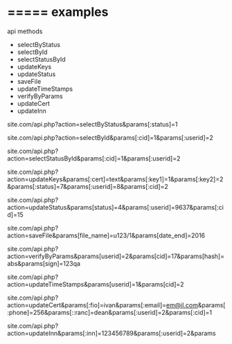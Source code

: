 =====
examples
=====

api methods

 - selectByStatus
 - selectById
 - selectStatusById
 - updateKeys
 - updateStatus
 - saveFile
 - updateTimeStamps
 - verifyByParams
 - updateCert
 - updateInn

site.com/api.php?action=selectByStatus&params[:status]=1

site.com/api.php?action=selectById&params[:cid]=1&params[:userid]=2

site.com/api.php?action=selectStatusById&params[:cid]=1&params[:userid]=2

site.com/api.php?action=updateKeys&params[:cert]=text&params[:key1]=1&params[:key2]=2&params[:status]=7&params[:userid]=8&params[:cid]=2

site.com/api.php?action=updateStatus&params[status]=4&params[:userid]=9637&params[:cid]=15

site.com/api.php?action=saveFile&params[file_name]=u123/1&params[date_end]=2016

site.com/api.php?action=verifyByParams&params[userid]=2&params[cid]=17&params[hash]=abs&params[sign]=123qa

site.com/api.php?action=updateTimeStamps&params[userid]=1&params[cid]=2

site.com/api.php?action=updateCert&params[:fio]=ivan&params[:email]=em@il.com&params[:phone]=256&params[::ranc]=dean&params[:userid]=2&params[:cid]=1

site.com/api.php?action=updateInn&params[:inn]=123456789&params[:userid]=2&params